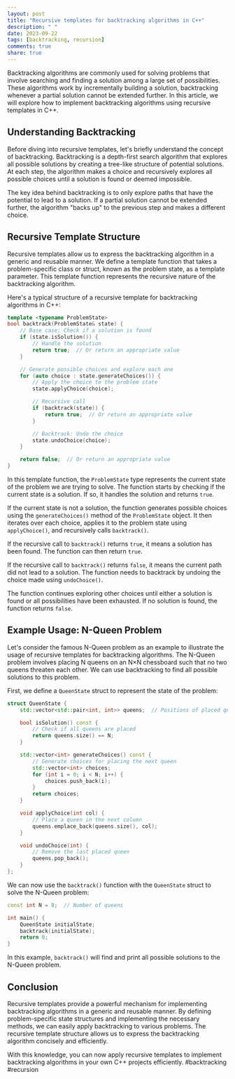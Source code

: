 ```yaml
---
layout: post
title: "Recursive templates for backtracking algorithms in C++"
description: " "
date: 2023-09-22
tags: [backtracking, recursion]
comments: true
share: true
---
```


Backtracking algorithms are commonly used for solving problems that involve searching and finding a solution among a large set of possibilities. These algorithms work by incrementally building a solution, backtracking whenever a partial solution cannot be extended further. In this article, we will explore how to implement backtracking algorithms using recursive templates in C++.

## Understanding Backtracking

Before diving into recursive templates, let's briefly understand the concept of backtracking. Backtracking is a depth-first search algorithm that explores all possible solutions by creating a tree-like structure of potential solutions. At each step, the algorithm makes a choice and recursively explores all possible choices until a solution is found or deemed impossible.

The key idea behind backtracking is to only explore paths that have the potential to lead to a solution. If a partial solution cannot be extended further, the algorithm "backs up" to the previous step and makes a different choice.

## Recursive Template Structure

Recursive templates allow us to express the backtracking algorithm in a generic and reusable manner. We define a template function that takes a problem-specific class or struct, known as the problem state, as a template parameter. This template function represents the recursive nature of the backtracking algorithm.

Here's a typical structure of a recursive template for backtracking algorithms in C++:

```cpp
template <typename ProblemState>
bool backtrack(ProblemState& state) {
    // Base case: Check if a solution is found
    if (state.isSolution()) {
        // Handle the solution
        return true;  // Or return an appropriate value
    }

    // Generate possible choices and explore each one
    for (auto choice : state.generateChoices()) {
        // Apply the choice to the problem state
        state.applyChoice(choice);

        // Recursive call
        if (backtrack(state)) {
            return true;  // Or return an appropriate value
        }

        // Backtrack: Undo the choice
        state.undoChoice(choice);
    }

    return false;  // Or return an appropriate value
}
```

In this template function, the `ProblemState` type represents the current state of the problem we are trying to solve. The function starts by checking if the current state is a solution. If so, it handles the solution and returns `true`.

If the current state is not a solution, the function generates possible choices using the `generateChoices()` method of the `ProblemState` object. It then iterates over each choice, applies it to the problem state using `applyChoice()`, and recursively calls `backtrack()`.

If the recursive call to `backtrack()` returns `true`, it means a solution has been found. The function can then return `true`.

If the recursive call to `backtrack()` returns `false`, it means the current path did not lead to a solution. The function needs to backtrack by undoing the choice made using `undoChoice()`.

The function continues exploring other choices until either a solution is found or all possibilities have been exhausted. If no solution is found, the function returns `false`.

## Example Usage: N-Queen Problem

Let's consider the famous N-Queen problem as an example to illustrate the usage of recursive templates for backtracking algorithms. The N-Queen problem involves placing N queens on an N×N chessboard such that no two queens threaten each other. We can use backtracking to find all possible solutions to this problem.

First, we define a `QueenState` struct to represent the state of the problem:

```cpp
struct QueenState {
    std::vector<std::pair<int, int>> queens;  // Positions of placed queens

    bool isSolution() const {
        // Check if all queens are placed
        return queens.size() == N;
    }

    std::vector<int> generateChoices() const {
        // Generate choices for placing the next queen
        std::vector<int> choices;
        for (int i = 0; i < N; i++) {
            choices.push_back(i);
        }
        return choices;
    }

    void applyChoice(int col) {
        // Place a queen in the next column
        queens.emplace_back(queens.size(), col);
    }

    void undoChoice(int) {
        // Remove the last placed queen
        queens.pop_back();
    }
};
```

We can now use the `backtrack()` function with the `QueenState` struct to solve the N-Queen problem:

```cpp
const int N = 8;  // Number of queens

int main() {
    QueenState initialState;
    backtrack(initialState);
    return 0;
}
```

In this example, `backtrack()` will find and print all possible solutions to the N-Queen problem.

## Conclusion

Recursive templates provide a powerful mechanism for implementing backtracking algorithms in a generic and reusable manner. By defining problem-specific state structures and implementing the necessary methods, we can easily apply backtracking to various problems. The recursive template structure allows us to express the backtracking algorithm concisely and efficiently.

With this knowledge, you can now apply recursive templates to implement backtracking algorithms in your own C++ projects efficiently.
#backtracking #recursion